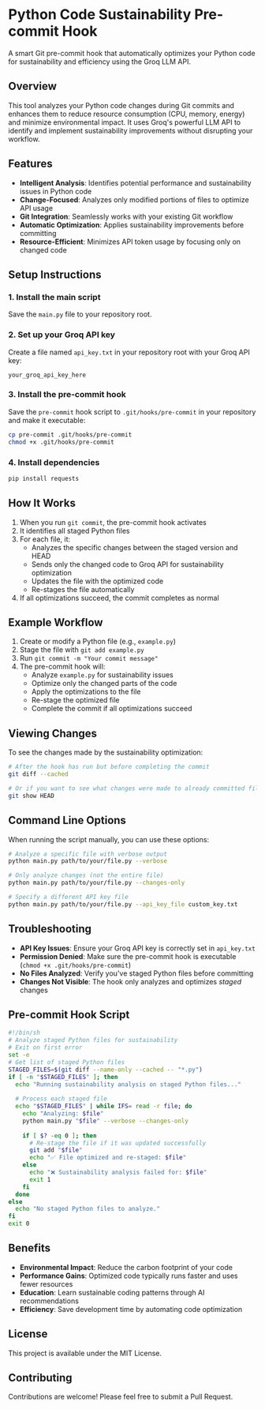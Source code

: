 # Python Code Sustainability Pre-commit Hook

A smart Git pre-commit hook that automatically optimizes your Python code for sustainability and efficiency using the Groq LLM API.

## Overview

This tool analyzes your Python code changes during Git commits and enhances them to reduce resource consumption (CPU, memory, energy) and minimize environmental impact. It uses Groq's powerful LLM API to identify and implement sustainability improvements without disrupting your workflow.

## Features

- **Intelligent Analysis**: Identifies potential performance and sustainability issues in Python code
- **Change-Focused**: Analyzes only modified portions of files to optimize API usage
- **Git Integration**: Seamlessly works with your existing Git workflow
- **Automatic Optimization**: Applies sustainability improvements before committing
- **Resource-Efficient**: Minimizes API token usage by focusing only on changed code

## Setup Instructions

### 1. Install the main script

Save the `main.py` file to your repository root.

### 2. Set up your Groq API key

Create a file named `api_key.txt` in your repository root with your Groq API key:

```
your_groq_api_key_here
```

### 3. Install the pre-commit hook

Save the `pre-commit` hook script to `.git/hooks/pre-commit` in your repository and make it executable:

```bash
cp pre-commit .git/hooks/pre-commit
chmod +x .git/hooks/pre-commit
```

### 4. Install dependencies

```bash
pip install requests
```

## How It Works

1. When you run `git commit`, the pre-commit hook activates
2. It identifies all staged Python files
3. For each file, it:
   - Analyzes the specific changes between the staged version and HEAD
   - Sends only the changed code to Groq API for sustainability optimization
   - Updates the file with the optimized code
   - Re-stages the file automatically
4. If all optimizations succeed, the commit completes as normal

## Example Workflow

1. Create or modify a Python file (e.g., `example.py`)
2. Stage the file with `git add example.py`
3. Run `git commit -m "Your commit message"`
4. The pre-commit hook will:
   - Analyze `example.py` for sustainability issues
   - Optimize only the changed parts of the code
   - Apply the optimizations to the file
   - Re-stage the optimized file
   - Complete the commit if all optimizations succeed

## Viewing Changes

To see the changes made by the sustainability optimization:

```bash
# After the hook has run but before completing the commit
git diff --cached

# Or if you want to see what changes were made to already committed files
git show HEAD
```

## Command Line Options

When running the script manually, you can use these options:

```bash
# Analyze a specific file with verbose output
python main.py path/to/your/file.py --verbose

# Only analyze changes (not the entire file)
python main.py path/to/your/file.py --changes-only 

# Specify a different API key file
python main.py path/to/your/file.py --api_key_file custom_key.txt
```

## Troubleshooting

- **API Key Issues**: Ensure your Groq API key is correctly set in `api_key.txt`
- **Permission Denied**: Make sure the pre-commit hook is executable (`chmod +x .git/hooks/pre-commit`)
- **No Files Analyzed**: Verify you've staged Python files before committing
- **Changes Not Visible**: The hook only analyzes and optimizes *staged* changes

## Pre-commit Hook Script

```bash
#!/bin/sh
# Analyze staged Python files for sustainability
# Exit on first error
set -e
# Get list of staged Python files
STAGED_FILES=$(git diff --name-only --cached -- "*.py")
if [ -n "$STAGED_FILES" ]; then
  echo "Running sustainability analysis on staged Python files..."
  
  # Process each staged file
  echo "$STAGED_FILES" | while IFS= read -r file; do
    echo "Analyzing: $file"
    python main.py "$file" --verbose --changes-only
    
    if [ $? -eq 0 ]; then
      # Re-stage the file if it was updated successfully
      git add "$file"
      echo "✅ File optimized and re-staged: $file"
    else
      echo "❌ Sustainability analysis failed for: $file"
      exit 1
    fi
  done
else
  echo "No staged Python files to analyze."
fi
exit 0
```

## Benefits

- **Environmental Impact**: Reduce the carbon footprint of your code
- **Performance Gains**: Optimized code typically runs faster and uses fewer resources
- **Education**: Learn sustainable coding patterns through AI recommendations
- **Efficiency**: Save development time by automating code optimization

## License

This project is available under the MIT License.

## Contributing

Contributions are welcome! Please feel free to submit a Pull Request.
